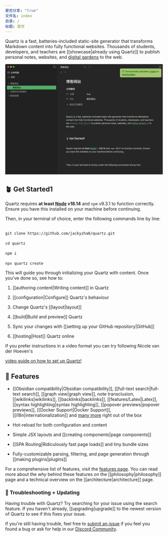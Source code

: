 ```yaml
---
是否分享: "true"
文件名: index
目录: /
标题: 首页
---
```


Quartz is a fast, batteries-included static-site generator that transforms Markdown content into fully functional websites. Thousands of students, developers, and teachers are [[showcase|already using Quartz]] to publish personal notes, websites, and [digital gardens](https://jzhao.xyz/posts/networked-thought) to the web.

![](./_%E9%99%84%E4%BB%B6/Pasted%20image%2020240412110648.png)

  
## 🪴 Get Started1


Quartz requires **at least [Node](https://nodejs.org/) v18.14** and `npm` v9.3.1 to function correctly. Ensure you have this installed on your machine before continuing.

  

Then, in your terminal of choice, enter the following commands line by line:

  

```shell

git clone https://github.com/jackyzha0/quartz.git

cd quartz

npm i

npx quartz create

```

  

This will guide you through initializing your Quartz with content. Once you've done so, see how to:

  

1. [[authoring content|Writing content]] in Quartz

2. [[configuration|Configure]] Quartz's behaviour

3. Change Quartz's [[layout|layout]]

4. [[build|Build and preview]] Quartz

5. Sync your changes with [[setting up your GitHub repository|GitHub]]

6. [[hosting|Host]] Quartz online

  

If you prefer instructions in a video format you can try following Nicole van der Hoeven's

[video guide on how to set up Quartz!](https://www.youtube.com/watch?v=6s6DT1yN4dw&t=227s)

  

## 🔧 Features

  

- [[Obsidian compatibility|Obsidian compatibility]], [[full-text search|full-text search]], [[graph view|graph view]], note transclusion, [[wikilinks|wikilinks]], [[backlinks|backlinks]], [[features/Latex|Latex]], [[syntax highlighting|syntax highlighting]], [[popover previews|popover previews]], [[Docker Support|Docker Support]], [[i18n|internationalization]] and [many more](./features) right out of the box

- Hot-reload for both configuration and content

- Simple JSX layouts and [[creating components|page components]]

- [[SPA Routing|Ridiculously fast page loads]] and tiny bundle sizes

- Fully-customizable parsing, filtering, and page generation through [[making plugins|plugins]]

  

For a comprehensive list of features, visit the [features page](/features). You can read more about the _why_ behind these features on the [[philosophy|philosophy]] page and a technical overview on the [[architecture|architecture]] page.

  

### 🚧 Troubleshooting + Updating

  

Having trouble with Quartz? Try searching for your issue using the search feature. If you haven't already, [[upgrading|upgrade]] to the newest version of Quartz to see if this fixes your issue.

  

If you're still having trouble, feel free to [submit an issue](https://github.com/jackyzha0/quartz/issues) if you feel you found a bug or ask for help in our [Discord Community](https://discord.gg/cRFFHYye7t).